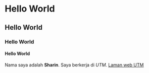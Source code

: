 # Hello World
## Hello World
### Hello World
#### Hello World

Nama saya adalah **Sharin**. Saya berkerja di *UTM*. [Laman web UTM](www.utm.my)
